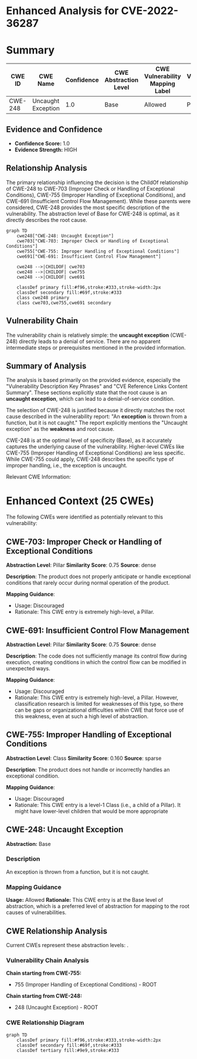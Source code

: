 # Enhanced Analysis for CVE-2022-36287

# Summary
| CWE ID | CWE Name | Confidence | CWE Abstraction Level | CWE Vulnerability Mapping Label | CWE-Vulnerability Mapping Notes |
|---|---|---|---|---|---|
| CWE-248 | Uncaught Exception | 1.0 | Base | Allowed | Primary CWE |

## Evidence and Confidence

*   **Confidence Score:** 1.0
*   **Evidence Strength:** HIGH

## Relationship Analysis
The primary relationship influencing the decision is the ChildOf relationship of CWE-248 to CWE-703 (Improper Check or Handling of Exceptional Conditions), CWE-755 (Improper Handling of Exceptional Conditions), and CWE-691 (Insufficient Control Flow Management). While these parents were considered, CWE-248 provides the most specific description of the vulnerability. The abstraction level of Base for CWE-248 is optimal, as it directly describes the root cause.

```mermaid
graph TD
    cwe248["CWE-248: Uncaught Exception"]
    cwe703["CWE-703: Improper Check or Handling of Exceptional Conditions"]
    cwe755["CWE-755: Improper Handling of Exceptional Conditions"]
    cwe691["CWE-691: Insufficient Control Flow Management"]
    
    cwe248 -->|CHILDOF| cwe703
    cwe248 -->|CHILDOF| cwe755
    cwe248 -->|CHILDOF| cwe691
    
    classDef primary fill:#f96,stroke:#333,stroke-width:2px
    classDef secondary fill:#69f,stroke:#333
    class cwe248 primary
    class cwe703,cwe755,cwe691 secondary
```

## Vulnerability Chain
The vulnerability chain is relatively simple: the **uncaught exception** (CWE-248) directly leads to a denial of service. There are no apparent intermediate steps or prerequisites mentioned in the provided information.

## Summary of Analysis
The analysis is based primarily on the provided evidence, especially the "Vulnerability Description Key Phrases" and "CVE Reference Links Content Summary". These sections explicitly state that the root cause is an **uncaught exception**, which can lead to a denial-of-service condition.

The selection of CWE-248 is justified because it directly matches the root cause described in the vulnerability report: "An **exception** is thrown from a function, but it is not caught." The report explicitly mentions the "Uncaught exception" as the **weakness** and root cause.

CWE-248 is at the optimal level of specificity (Base), as it accurately captures the underlying cause of the vulnerability. Higher-level CWEs like CWE-755 (Improper Handling of Exceptional Conditions) are less specific. While CWE-755 could apply, CWE-248 describes the specific type of improper handling, i.e., the exception is uncaught.

Relevant CWE Information:

# Enhanced Context (25 CWEs)
The following CWEs were identified as potentially relevant to this vulnerability:

## CWE-703: Improper Check or Handling of Exceptional Conditions
**Abstraction Level**: Pillar
**Similarity Score**: 0.75
**Source**: dense

**Description**:
The product does not properly anticipate or handle exceptional conditions that rarely occur during normal operation of the product.

**Mapping Guidance**:
- Usage: Discouraged
- Rationale: This CWE entry is extremely high-level, a Pillar.

## CWE-691: Insufficient Control Flow Management
**Abstraction Level**: Pillar
**Similarity Score**: 0.75
**Source**: dense

**Description**:
The code does not sufficiently manage its control flow during execution, creating conditions in which the control flow can be modified in unexpected ways.

**Mapping Guidance**:
- Usage: Discouraged
- Rationale: This CWE entry is extremely high-level, a Pillar. However, classification research is limited for weaknesses of this type, so there can be gaps or organizational difficulties within CWE that force use of this weakness, even at such a high level of abstraction.

## CWE-755: Improper Handling of Exceptional Conditions
**Abstraction Level**: Class
**Similarity Score**: 0.160
**Source**: sparse

**Description**:
The product does not handle or incorrectly handles an exceptional condition.

**Mapping Guidance**:
- Usage: Discouraged
- Rationale: This CWE entry is a level-1 Class (i.e., a child of a Pillar). It might have lower-level children that would be more appropriate

## CWE-248: Uncaught Exception
**Abstraction:** Base

### Description
An exception is thrown from a function, but it is not caught.

### Mapping Guidance
**Usage:** Allowed
**Rationale:** This CWE entry is at the Base level of abstraction, which is a preferred level of abstraction for mapping to the root causes of vulnerabilities.


## CWE Relationship Analysis

Current CWEs represent these abstraction levels: .


### Vulnerability Chain Analysis

**Chain starting from CWE-755:**
- 755 (Improper Handling of Exceptional Conditions) - ROOT


**Chain starting from CWE-248:**
- 248 (Uncaught Exception) - ROOT



### CWE Relationship Diagram

```mermaid
graph TD
    classDef primary fill:#f96,stroke:#333,stroke-width:2px
    classDef secondary fill:#69f,stroke:#333
    classDef tertiary fill:#9e9,stroke:#333
```